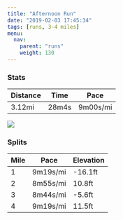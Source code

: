 ```yaml
---
title: "Afternoon Run"
date: "2019-02-03 17:45:34"
tags: [runs, 3-4 miles]
menu:
  nav:
    parent: "runs"
    weight: 130
---
```


### Stats

| Distance | Time | Pace |
|----------|------|------|
|3.12mi|28m4s|9m00s/mi|

<img src='https://maps.googleapis.com/maps/api/staticmap?maptype=roadmap&path=enc:axjeIxhyL]sEdCtGb@bI`EbJ`DvDrDV~J~P~If[hEt_@u@kA~@rg@wAdVrAoOy@in@n@|@eGoc@iHoWyJkPqDSeEmFqDiUmC{ErA~AYvA&key=AIzaSyC1MId7bFpkLXNAaYhBSTb8jLyiSqzbDtM&size=800x800&markers=color:yellow|label:S|53.47217,-2.26461&markers=color:green|label:F|53.47199999999999,-2.26436'>

### Splits

| Mile | Pace | Elevation |
|------|------|-----------|
|1|9m19s/mi|-16.1ft|
|2|8m55s/mi|10.8ft|
|3|8m44s/mi|-5.6ft|
|4|9m19s/mi|11.5ft|
